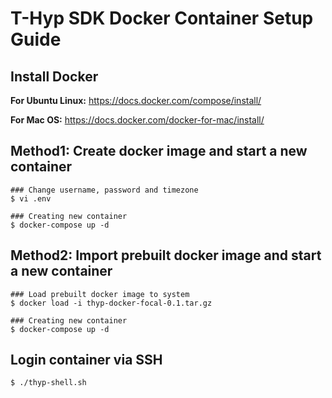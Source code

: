 # T-Hyp SDK Docker Container Setup Guide

## Install Docker

**For Ubuntu Linux:**
https://docs.docker.com/compose/install/

**For Mac OS:**
https://docs.docker.com/docker-for-mac/install/

## Method1: Create docker image and start a new container

```
### Change username, password and timezone
$ vi .env

### Creating new container
$ docker-compose up -d
```

## Method2: Import prebuilt docker image and start a new container

```
### Load prebuilt docker image to system
$ docker load -i thyp-docker-focal-0.1.tar.gz

### Creating new container
$ docker-compose up -d
```

## Login container via SSH

```
$ ./thyp-shell.sh
```
